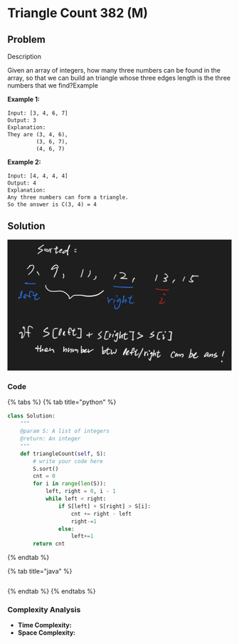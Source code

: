 # Triangle Count 382 (M)

## Problem

Description

Given an array of integers, how many three numbers can be found in the array, so that we can build an triangle whose three edges length is the three numbers that we find?Example

**Example 1:**

```
Input: [3, 4, 6, 7]
Output: 3
Explanation:
They are (3, 4, 6), 
         (3, 6, 7),
         (4, 6, 7)
```

**Example 2:**

```
Input: [4, 4, 4, 4]
Output: 4
Explanation:
Any three numbers can form a triangle. 
So the answer is C(3, 4) = 4
```

## Solution

![](<../../../../.gitbook/assets/Screen Shot 2021-04-22 at 11.48.54 PM.png>)

### Code

{% tabs %}
{% tab title="python" %}
```python
class Solution:
    """
    @param S: A list of integers
    @return: An integer
    """
    def triangleCount(self, S):
        # write your code here
        S.sort()
        cnt = 0
        for i in range(len(S)):
            left, right = 0, i - 1
            while left < right:
                if S[left] + S[right] > S[i]:
                    cnt += right - left
                    right-=1
                else:
                    left+=1
        return cnt
```
{% endtab %}

{% tab title="java" %}
```
```
{% endtab %}
{% endtabs %}

### Complexity Analysis

* **Time Complexity:**
* **Space Complexity:**

